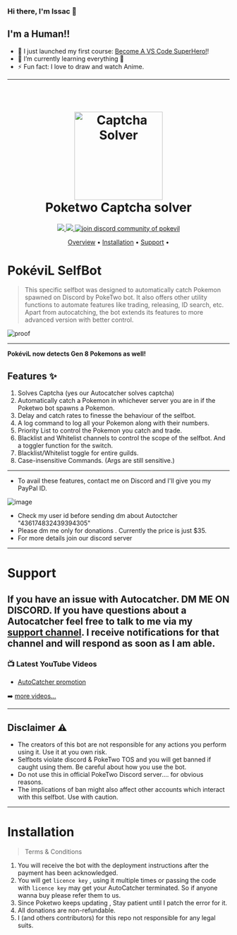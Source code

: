 ### Hi there, I'm Issac  👋

## I'm a Human!!

- 🔭 I just launched my first course: [Become A VS Code SuperHero!][course]!
- 🌱 I’m currently learning everything 🤣
- ⚡ Fun fact: I love to draw and watch Anime.

---
<h1 align="center">
  <br>
  <a href="https://github.com/issac756/poketwo-Autocatcher/"><img src="https://cdn.discordapp.com/avatars/844213425680416838/3bc96ea5512cbb081e511e72449efaf7.png" alt="Captcha Solver" width="200"></a>
  <br>
  Poketwo Captcha solver
  <br>
</h1>

<h4 align="center"></h4>

<p align="center">
  <a href="https://paypal.me/">
    <img src="https://img.shields.io/badge/paypal-donate-red.svg">
  </a>
  <a href="https://www.python.org/downloads/release/python-366/"><img src="https://img.shields.io/badge/python-3.8-blue.svg?style=for-the-badge">
</a>
  <a href="https://discord.gg/gkq3nSQfkA" target="blank">
<img src="https://img.shields.io/discord/735303195105951764?label=Join%20Community&logo=discord&style=flat-square" alt="join discord community of pokevil"/>
</a>
</p>

<p align="center">
  <a href="#overview">Overview</a> •
  <a href="#Installation">Installation</a> •
  <a href="#support">Support</a> •
</p>

# PokéviL SelfBot

>This specific selfbot was designed to automatically catch Pokemon spawned on Discord by PokeTwo bot. It also offers other utility functions to automate features like trading, releasing, ID search, etc. Apart from autocatching, the bot extends its features to more advanced version with better control.

![proof](https://github.com/issac756/poketwo-Autocatcher/blob/main/proof%20(1).gif)

---

**PokéviL now detects Gen 8 Pokemons as well!**

## Features ✨
1. Solves Captcha (yes our Autocatcher solves captcha)
2. Automatically catch a Pokemon in whichever server you are in if the Poketwo bot spawns a Pokemon. 
3. Delay and catch rates to finesse the behaviour of the selfbot.
4. A log command to log all your Pokemon along with their numbers.
5. Priority List to control the Pokemon you catch and trade.
6. Blacklist and Whitelist channels to control the scope of the selfbot. And a toggler function for the switch.
7. Blacklist/Whitelist toggle for entire guilds.
8. Case-insensitive Commands. (Args are still sensitive.)

---

* To avail these features, contact me on Discord and I'll give you my PayPal ID. 
 
 ![image](https://cdn.discordapp.com/attachments/827130387825295381/867694840175263744/Screenshot_20210722-143910.jpg)
 
 * Check my user id before sending dm about Autoctcher "436174832439394305"
 * Please dm me only for donations . Currently the price is just $35. 
 * For more details join our discord server 

---

# Support
If you have an issue with Autocatcher. **DM ME ON DISCORD.**  If you have questions about a Autocatcher feel free to talk to me via my [support channel](https://discord.gg/gkq3nSQfkA). I receive notifications for that channel and will respond as soon as I am able. 
---

### 📺 Latest YouTube Videos

<!-- YOUTUBE:START -->
- [AutoCatcher promotion](https://youtu.be/fbACSgCC5BA)
<!-- YOUTUBE:END -->

➡️ [more videos...](https://youtube.com/channel/UCsSbYNkH5OaN69Q1QPhJBqw)

---

## Disclaimer ⚠️
* The creators of this bot are not responsible for any actions you perform using it. Use it at you own risk.
* Selfbots violate discord & PokeTwo TOS and you will get banned if caught using them. Be careful about how you use the bot.
* Do not use this in official PokeTwo Discord server.... for obvious reasons.
* The implications of ban might also affect other accounts which interact with this selfbot. Use with caution.  
---

# Installation
>Terms & Conditions
1. You will receive the bot with the deployment instructions after the payment has been acknowledged.
2. You will get `licence key` , using it multiple times or passing the code with `licence key` may get your AutoCatcher terminated. So if anyone wanna buy please refer them to us.
3. Since Poketwo keeps updating , Stay patient until I patch the error for it.
4. All donations are non-refundable.
5. I (and others contributors) for this repo not responsible for any legal suits.
 

[course]: http://vsCodeHero.com
